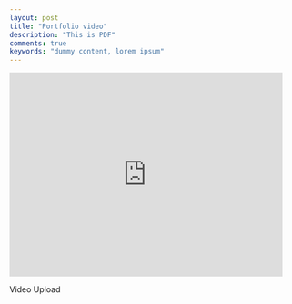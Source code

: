 ```yaml
---
layout: post
title: "Portfolio video"
description: "This is PDF"
comments: true
keywords: "dummy content, lorem ipsum"
---
```


<iframe width="480" height="360" src="https://youtu.be/LR-x4PDjO98" frameborder="0"> </iframe>

Video Upload
